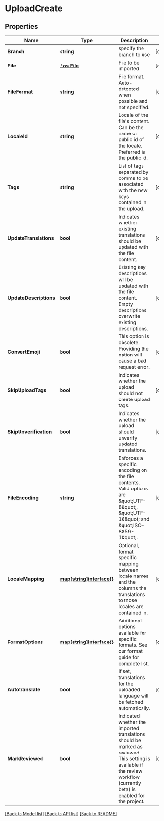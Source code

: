 # UploadCreate

## Properties

Name | Type | Description | Notes
------------ | ------------- | ------------- | -------------
**Branch** | **string** | specify the branch to use | [optional] 
**File** | [***os.File**](*os.File.md) | File to be imported | [optional] 
**FileFormat** | **string** | File format. Auto-detected when possible and not specified. | [optional] 
**LocaleId** | **string** | Locale of the file&#39;s content. Can be the name or public id of the locale. Preferred is the public id. | [optional] 
**Tags** | **string** | List of tags separated by comma to be associated with the new keys contained in the upload. | [optional] 
**UpdateTranslations** | **bool** | Indicates whether existing translations should be updated with the file content. | [optional] 
**UpdateDescriptions** | **bool** | Existing key descriptions will be updated with the file content. Empty descriptions overwrite existing descriptions. | [optional] 
**ConvertEmoji** | **bool** | This option is obsolete. Providing the option will cause a bad request error. | [optional] 
**SkipUploadTags** | **bool** | Indicates whether the upload should not create upload tags. | [optional] 
**SkipUnverification** | **bool** | Indicates whether the upload should unverify updated translations. | [optional] 
**FileEncoding** | **string** | Enforces a specific encoding on the file contents. Valid options are \&quot;UTF-8\&quot;, \&quot;UTF-16\&quot; and \&quot;ISO-8859-1\&quot;. | [optional] 
**LocaleMapping** | [**map[string]interface{}**](.md) | Optional, format specific mapping between locale names and the columns the translations to those locales are contained in. | [optional] 
**FormatOptions** | [**map[string]interface{}**](.md) | Additional options available for specific formats. See our format guide for complete list. | [optional] 
**Autotranslate** | **bool** | If set, translations for the uploaded language will be fetched automatically. | [optional] 
**MarkReviewed** | **bool** | Indicated whether the imported translations should be marked as reviewed. This setting is available if the review workflow (currently beta) is enabled for the project. | [optional] 

[[Back to Model list]](../README.md#documentation-for-models) [[Back to API list]](../README.md#documentation-for-api-endpoints) [[Back to README]](../README.md)


